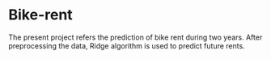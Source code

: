 # Bike-rent
The present project refers the prediction of bike rent during two years. After preprocessing the data, Ridge algorithm is used to predict future rents.
